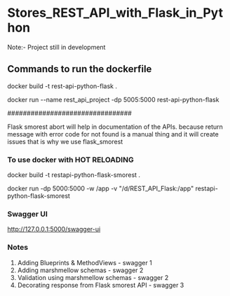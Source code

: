 # Stores_REST_API_with_Flask_in_Python

Note:- Project still in development

## Commands to run the dockerfile

docker build -t rest-api-python-flask .

docker run --name rest_api_project -dp 5005:5000 rest-api-python-flask


################################

Flask smorest abort will help in documentation of the APIs. because return message with error code for not found is a manual thing and it will create issues that is why we use flask_smorest

### To use docker with HOT RELOADING

docker build -t restapi-python-flask-smorest .

docker run -dp 5000:5000 -w /app -v "/d/REST_API_Flask:/app" restapi-python-flask-smorest


### Swagger UI
http://127.0.0.1:5000/swagger-ui


### Notes
1. Adding Blueprints & MethodViews - swagger 1
2. Adding marshmellow schemas - swagger 2
3. Validation using marshmellow schemas  - swagger 2
4. Decorating response from Flask smorest API - swagger 3